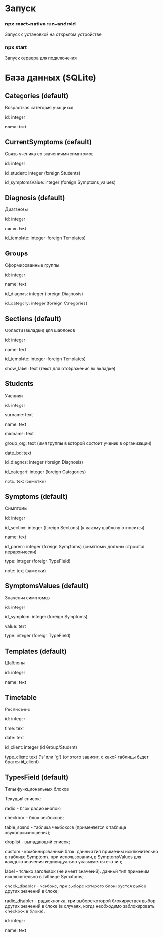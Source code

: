 # Запуск

### npx react-native run-android

Запуск с установкой на открытом устройстве

### npx start

Запуск сервера для подключения

# База данных (SQLite)

## Categories (default)

Возрастная категория учащихся

id: integer

name: text

## CurrentSymptoms (default)

Связь ученика со значениями симптомов

id: integer

id_student: integer (foreign Students)

id_symptomsValue: integer (foreign Symptoms_values)

## Diagnosis (default)

Диагзнозы

id: integer

name: text

id_template: integer (foreign Templates)

## Groups

Сформированные группы

id: integer

name: text

id_diagnos: integer (foreign Diagnosis)

id_category: integer (foreign Categories)

## Sections (default)

Области (вкладки) для шаблонов

id: integer

name: text

id_template: integer (foreign Templates)

show_label: text (текст для отображения во вкладке)

## Students

Ученики

id: integer

surname: text

name: text

midname: text

group_org: text (имя группы в которой состоит ученик в организации)

date_bd: text

id_diagnos: integer (foreign Diagnosis)

id_categori: integer (foreign Categories)

note: text (заметки)

## Symptoms (default)

Симптомы

id: integer

id_section: integer (foreign Sections) (к какому шаблону относится)

name: text

id_parent: integer (foreign Symptoms) (симптомы должны строится иерархически)

type: integer (foreign TypeField)

note: text (заметки)

## SymptomsValues (default)

Значения симптомов

id: integer

id_symptom: integer (foreign Symptoms)

value: text

type: integer (foreign TypeField)

## Templates (default)

Шаблоны

id: integer

name: text

## Timetable

Расписание

id: integer

time: text

date: text

id_client: integer (id Group/Student)

type_client: text ('s' или 'g') (от этого зависит, с какой таблицы будет братся id_client)

## TypesField (default)

Типы функциональных блоков

Текущий список:

radio - блок радио кнопок;

checkbox - блок чекбоксов;

table_sound - таблица чекбоксов (применяется к таблице звукопроизношения);

droplist - выпадающий список;

custom - комбинированный блок. данный тип применим исключительно в таблице Symptoms. при использовании, в SymptomsValues для каждого значения индивидуально указывается его тип;

label - только заголовок (не имеет значений). данный тип применим исключительно в таблице Symptoms;

check_disabler - чекбокс, при выборе которого блокируется выбор других значений в блоке;

radio_disabler - радиокнопка, при выборе которой блокируетвся выбор других значений в блоке (в случаях, когда необходимо заблокировать checkbox в блоке).

id: integer

name: text
